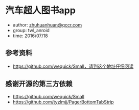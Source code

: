 # 汽车超人图书app
* author: zhuhuanhuan@qccr.com
* group: twl_anroid
* time: 2016/07/18

## 参考资料
* https://github.com/wequick/Small，请到这个地址仔细阅读

## 感谢开源的第三方依赖
* https://github.com/wequick/Small
* https://github.com/tyzlmjj/PagerBottomTabStrip